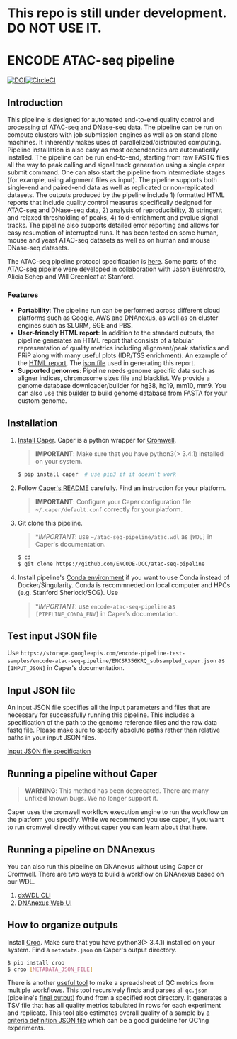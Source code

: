 # This repo is still under development. DO NOT USE IT.

# ENCODE ATAC-seq pipeline

[![DOI](https://zenodo.org/badge/DOI/10.5281/zenodo.156534.svg)](https://doi.org/10.5281/zenodo.156534)[![CircleCI](https://circleci.com/gh/ENCODE-DCC/atac-seq-pipeline/tree/master.svg?style=svg)](https://circleci.com/gh/ENCODE-DCC/atac-seq-pipeline/tree/master)

## Introduction

This pipeline is designed for automated end-to-end quality control and processing of ATAC-seq and DNase-seq data. The pipeline can be run on compute clusters with job submission engines as well as on stand alone machines. It inherently makes uses of parallelized/distributed computing. Pipeline installation is also easy as most dependencies are automatically installed. The pipeline can be run end-to-end, starting from raw FASTQ files all the way to peak calling and signal track generation using a single caper submit command. One can also start the pipeline from intermediate stages (for example, using alignment files as input). The pipeline supports both single-end and paired-end data as well as replicated or non-replicated datasets. The outputs produced by the pipeline include 1) formatted HTML reports that include quality control measures specifically designed for ATAC-seq and DNase-seq data, 2) analysis of reproducibility, 3) stringent and relaxed thresholding of peaks, 4) fold-enrichment and pvalue signal tracks. The pipeline also supports detailed error reporting and allows for easy resumption of interrupted runs. It has been tested on some human, mouse and yeast ATAC-seq datasets as well as on human and mouse DNase-seq datasets.

The ATAC-seq pipeline protocol specification is [here](https://docs.google.com/document/d/1f0Cm4vRyDQDu0bMehHD7P7KOMxTOP-HiNoIvL1VcBt8/edit?usp=sharing). Some parts of the ATAC-seq pipeline were developed in collaboration with Jason Buenrostro, Alicia Schep and Will Greenleaf at Stanford.

### Features

* **Portability**: The pipeline run can be performed across different cloud platforms such as Google, AWS and DNAnexus, as well as on cluster engines such as SLURM, SGE and PBS.
* **User-friendly HTML report**: In addition to the standard outputs, the pipeline generates an HTML report that consists of a tabular representation of quality metrics including alignment/peak statistics and FRiP along with many useful plots (IDR/TSS enrichment). An example of the [HTML report](https://storage.googleapis.com/encode-pipeline-test-samples/encode-atac-seq-pipeline/ENCSR889WQX/example_output/qc.html). The [json file](docs/example_output/v1.1.5/qc.json) used in generating this report.
* **Supported genomes**: Pipeline needs genome specific data such as aligner indices, chromosome sizes file and blacklist. We provide a genome database downloader/builder for hg38, hg19, mm10, mm9. You can also use this [builder](docs/build_genome_database.md) to build genome database from FASTA for your custom genome.

## Installation

1) [Install Caper](https://github.com/ENCODE-DCC/caper#installation). Caper is a python wrapper for [Cromwell](https://github.com/broadinstitute/cromwell).

	> **IMPORTANT**: Make sure that you have python3(> 3.4.1) installed on your system.

	```bash
	$ pip install caper  # use pip3 if it doesn't work
	```

2) Follow [Caper's README](https://github.com/ENCODE-DCC/caper) carefully. Find an instruction for your platform.
	> **IMPORTANT**: Configure your Caper configuration file `~/.caper/default.conf` correctly for your platform.

3) Git clone this pipeline.
	> **IMPORTANT*: use `~/atac-seq-pipeline/atac.wdl` as `[WDL]` in Caper's documentation.

	```bash
	$ cd
	$ git clone https://github.com/ENCODE-DCC/atac-seq-pipeline
	```

4) Install pipeline's [Conda environment](docs/install_conda.md) if you want to use Conda instead of Docker/Singularity. Conda is recommneded on local computer and HPCs (e.g. Stanford Sherlock/SCG). Use 
	> **IMPORTANT*: use `encode-atac-seq-pipeline` as `[PIPELINE_CONDA_ENV]` in Caper's documentation.

## Test input JSON file

Use `https://storage.googleapis.com/encode-pipeline-test-samples/encode-atac-seq-pipeline/ENCSR356KRQ_subsampled_caper.json` as `[INPUT_JSON]` in Caper's documentation.

## Input JSON file

An input JSON file specifies all the input parameters and files that are necessary for successfully running this pipeline. This includes a specification of the path to the genome reference files and the raw data fastq file. Please make sure to specify absolute paths rather than relative paths in your input JSON files.

[Input JSON file specification](docs/input.md)

## Running a pipeline without Caper

> **WARNING**: This method has been deprecated. There are many unfixed known bugs. We no longer support it.

Caper uses the cromwell workflow execution engine to run the workflow on the platform you specify. While we recommend you use caper, if you want to run cromwell directly without caper you can learn about that [here](docs/deprecated/OLD_METHOD.md).

## Running a pipeline on DNAnexus

You can also run this pipeline on DNAnexus without using Caper or Cromwell. There are two ways to build a workflow on DNAnexus based on our WDL.

1) [dxWDL CLI](docs/tutorial_dx_cli.md)
2) [DNAnexus Web UI](docs/tutorial_dx_web.md)

## How to organize outputs

Install [Croo](https://github.com/ENCODE-DCC/croo#installation). Make sure that you have python3(> 3.4.1) installed on your system. Find a `metadata.json` on Caper's output directory.

```bash
$ pip install croo
$ croo [METADATA_JSON_FILE]
```

There is another [useful tool](utils/qc_jsons_to_tsv/README.md) to make a spreadsheet of QC metrics from multiple workflows. This tool recursively finds and parses all `qc.json` (pipeline's [final output](docs/example_output/v1.1.5/qc.json)) found from a specified root directory. It generates a TSV file that has all quality metrics tabulated in rows for each experiment and replicate. This tool also estimates overall quality of a sample by [a criteria definition JSON file](utils/qc_jsons_to_tsv/criteria.default.json) which can be a good guideline for QC'ing experiments.
